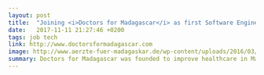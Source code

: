 ```yaml
---
layout: post
title:  "Joining <i>Doctors for Madagascar</i> as first Software Engineer"
date:   2017-11-11 21:27:46 +0200
tags: job tech
link: http://www.doctorsformadagascar.com
image: http://www.aerzte-fuer-madagaskar.de/wp-content/uploads/2016/03/logo-EN.png
summary: Doctors for Madagascar was founded to improve healthcare in Madagascar by investing in staff training, hospital infrastructure, equipment and patient care.
---
```


